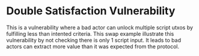 # Double Satisfaction Vulnerability

This is a vulnerability where a bad actor can unlock multiple script utxos by fulfilling less than intented criteria. This swap example illustrate this vulnerability by not checking there is only 1 script input. It leads to bad actors can extract more value than it was expected from the protocol.
